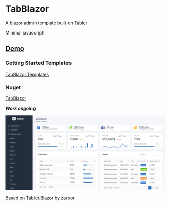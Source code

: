 # TabBlazor
A blazor admin template built on [Tabler](https://preview.tabler.io/)

Minimal javascript!

## [Demo](https://TabBlazor.github.io/TabBlazor)

### Getting Started Templates
[TabBlazor.Templates](https://github.com/TabBlazor/TabBlazor.Templates)

### Nuget
[TabBlazor](https://www.nuget.org/packages/TabBlazor/)

***Work ongoing***


![Alt text](TabBlazorDashbord.png?raw=true "Dashboard")

Based on [Tabler.Blazor](https://github.com/zarxor/Tabler.Blazor) by [zarxor](https://github.com/zarxor)

